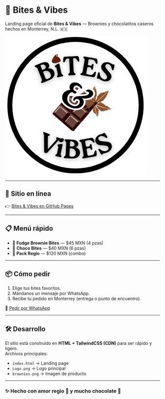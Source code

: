 # 🍫 Bites & Vibes

Landing page oficial de **Bites & Vibes** — Brownies y chocolatitos caseros hechos en Monterrey, N.L. 🇲🇽

![Logo](./Logo.png)

---

## 🚀 Sitio en línea
👉 [Bites & Vibes en GitHub Pages](https://bitesvibesmty.github.io/bites-vibes/)

---

## 📋 Menú rápido
- 🍫 **Fudge Brownie Bites** — $45 MXN (4 pzas)  
- 🧁 **Choco Bites** — $40 MXN (6 pzas)  
- 🎁 **Pack Regio** — $120 MXN (combo)

---

## 📦 Cómo pedir
1. Elige tus bites favoritos.  
2. Mándanos un mensaje por WhatsApp.  
3. Recibe tu pedido en Monterrey (entrega o punto de encuentro).  

📲 [Pedir por WhatsApp](https://wa.me/528132569289?text=Hola!%20Quiero%20pedir%20Bites%20%26%20Vibes%20🍫)

---

## 🛠️ Desarrollo
El sitio está construido en **HTML + TailwindCSS (CDN)** para ser rápido y ligero.  
Archivos principales:
- `index.html` → Landing page  
- `Logo.png` → Logo principal  
- `brownies.png` → Imagen de producto  

---

### ✨ Hecho con amor regio 🤘 y mucho chocolate 🍫
